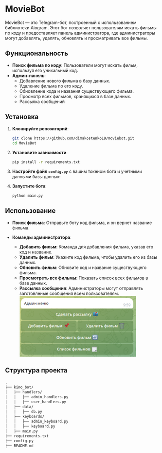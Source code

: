 # MovieBot

MovieBot — это Telegram-бот, построенный с использованием библиотеки Aiogram. Этот бот позволяет пользователям искать фильмы по коду и предоставляет панель администратора, где администраторы могут добавлять, удалять, обновлять и просматривать все фильмы.

## Функциональность

- **Поиск фильма по коду**: Пользователи могут искать фильм, используя его уникальный код.
- **Админ-панель**:
  - Добавление нового фильма в базу данных.
  - Удаление фильма по его коду.
  - Обновление кода и названия существующего фильма.
  - Просмотр всех фильмов, хранящихся в базе данных.
  - Рассылка сообщений
## Установка

1. **Клонируйте репозиторий**:
    ```bash
    git clone https://github.com/dimakostenko19/moviebot.git
    cd MovieBot
    ```

2. **Установите зависимости**:
    ```bash
    pip install -r requirements.txt
    ```

3. **Настройте файл `config.py`** с вашим токеном бота и учетными данными базы данных:

4. **Запустите бота**:
    ```bash
    python main.py
    ```

## Использование

- **Поиск фильма**: Отправьте боту код фильма, и он вернет название фильма.
  
- **Команды администратора**:
  - **Добавить фильм**: Команда для добавления фильма, указав его код и название.
  - **Удалить фильм**: Укажите код фильма, чтобы удалить его из базы данных.
  - **Обновить фильм**: Обновите код и название существующего фильма.
  - **Просмотреть все фильмы**: Показать список всех фильмов в базе данных.
  - **Рассылка сообщения**: Администраторы могут отправлять заготовленые сообщения всем пользователям.
![menu img](https://github.com/dimakostenko19/moviebot/raw/master/menu_img.png)
## Структура проекта

```plaintext
.
├── kino_bot/
│   ├── handlers/
│   │   ├── admin_handlers.py
│   │   ├── user_handlers.py
│   ├── data/
│   │   ├── db.py
│   ├── keyboards/
│   │   ├── admin_keyboard.py
│   │   ├── keyboard.py
│   ├── main.py
├── requirements.txt
├── config.py
├── README.md